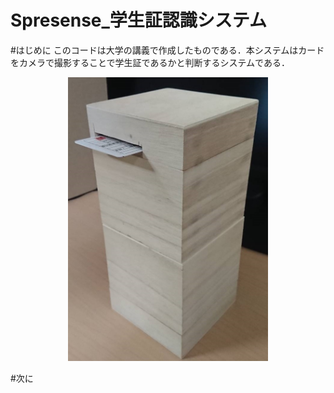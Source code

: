 # Spresense_学生証認識システム
#はじめに
このコードは大学の講義で作成したものである．本システムはカードをカメラで撮影することで学生証であるかと判断するシステムである．

<div align="center">
<img src= "/images_readme/外観図.jpg" width= "320pix">
</div>

#次に
